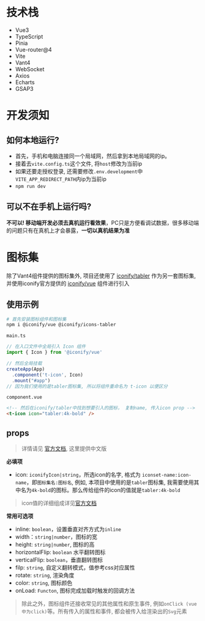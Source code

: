 # 技术栈
- Vue3
- TypeScript
- Pinia
- Vue-router@4
- Vite
- Vant4
- WebSocket
- Axios
- Echarts
- GSAP3

# 开发须知

## 如何本地运行?
- 首先，手机和电脑连接同一个局域网，然后拿到本地局域网的ip。
- 接着去`vite.config.ts`这个文件, 将`host`修改为当前ip
- 如果还要走授权登录, 还需要修改`.env.development`中`VITE_APP_REDIRECT_PATH`内ip为当前ip
- `npm run dev`

## 可以不在手机上运行吗?
**不可以! 移动端开发必须去真机运行看效果**，PC只是方便看调试数据，很多移动端的问题只有在真机上才会暴露，**一切以真机结果为准**


# 图标集

除了Vant4组件提供的图标集外, 项目还使用了 [iconify/tabler](https://icon-sets.iconify.design/tabler/?category=General) 作为另一套图标集, 并使用iconify官方提供的 [iconify/vue](https://iconify.design/docs/icon-components/vue/) 组件进行引入

## 使用示例


```bash
# 首先安装图标组件和图标集
npm i @iconify/vue @iconify/icons-tabler
```

`main.ts`
```ts
// 在入口文件中全局引入 Icon 组件
import { Icon } from '@iconify/vue'

// 然后全局挂载
createApp(App)
  .component('t-icon', Icon)
  .mount("#app")
// 因为我们使用的是tabler图标集, 所以将组件重命名为 t-icon 以便区分
```

`component.vue`
```html
<!-- 然后在iconify/tabler中找到想要引入的图标， 复制name, 传入icon prop -->
<t-icon icon="tabler:4k-bold" />
```

## props
> 详情请见 [官方文档](https://iconify.design/docs/icon-components/vue/#properties), 这里提供中文版

**必填项**
- icon: `iconifyIcon|string`，所选icon的名字, 格式为 `iconset-name:icon-name`，即`图标集名:图标名`, 例如, 本项目中使用的是`tabler`图标集, 我需要使用其中名为`4k-bold`的图标。那么传给组件的icon的值就是`tabler:4k-bold`

> icon值的详细组成详见[官方文档](https://iconify.design/docs/icon-components/vue/#properties)

**常用可选项**
- inline: `boolean`，设置垂直对齐方式为`inline`
- width：`string|number`，图标的宽
- height: `string|number`, 图标的高
- horizontalFlip: `boolean` 水平翻转图标
- verticalFlip: `boolean`，垂直翻转图标
- filp: `string`, 自定义翻转模式，值参考css对应属性
- rotate: `string`, 渲染角度
- color: `string`, 图标颜色
- onLoad: `Functon`, 图标完成加载时触发的回调方法

> 除此之外，图标组件还接收常见的其他属性和原生事件, 例如`onClick (vue中为click)`等。所有传入的属性和事件, 都会被传入给渲染出的`Svg`元素
